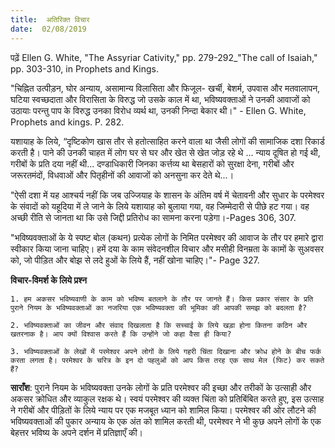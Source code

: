 ```yaml
---
title:  अतिरिक्त विचार
date:  02/08/2019
---
```


पढ़ें Ellen G. White, "The Assyriar Cativity," pp. 279-292_"The call of Isaiah," pp. 303-310, in Prophets and Kings.

"चिह्नित उत्पीड़न, घोर अन्याय, असामान्य विलासिता और फिजूल- खर्ची, बेशर्म, उपवास और मतवालापन, घटिया स्वच्छदाता और विरासिता के विरुद्ध जो उसके काल में था, भविष्यवक्ताओं ने उनकी आवाजों को उठायाः परन्तु पाप के विरुद्ध उनका विरोध व्यर्थ था, उनकी निन्दा बेकार थी।" - Ellen G. White, Prophets and kings. P. 282.

यशायाह के लिये, “दृष्टिकोण खास तौर से हतोत्साहित करने वाला था जैसी लोगों की सामाजिक दशा रिकार्ड करती है। पाने की उनकी चाहत में लोग घर से घर और खेत से खेत जोड़ रहे थे ... न्याय दूषित हो गई थी, गरीबों के प्रति दया नहीं थी... दण्डाधिकारी जिनका कर्त्तव्य था बेसहारों को सुरक्षा देना, गरीबों और जरूरतमंदों, विधवाओं और पितृहीनों की आवाजों को अनसुना कर देते थे...।

"ऐसी दशा में यह आश्चर्य नहीं कि जब उज्जियाह के शासन के अंतिम वर्ष में चेतावनी और सुधार के परमेश्वर के संवादों को यहूदिया में ले जाने के लिये यशायाह को बुलाया गया, वह जिम्मेदारी से पीछे हट गया। वह अच्छी रीति से जानता था कि उसे जिद्दी प्रतिरोध का सामना करना पड़ेगा।-Pages 306, 307.

"भविष्यवक्ताओं के ये स्पष्ट बोल (कथन) प्रत्येक लोगों के निमित परमेश्वर की आवाज के तौर पर हमारे द्वारा स्वीकार किया जाना चाहिए। हमें दया के काम संवेदनशील विचार और मसीही विनम्रता के कामों के सुअवसर को, जो पीड़ित और बोझ से लदे हुओं के लिये हैं, नहीं खोना चाहिए।"- Page 327.

**विचार-विमर्श के लिये प्रश्न**

`1. हम अकसर भविष्यवाणी के काम को भविष्य बतलाने के तौर पर जानते हैं। किस प्रकार संसार के प्रति पुराने नियम के भविष्यवक्ताओं का नजरिया एक भविष्यवक्ता की भूमिका की आपकी समझ को बदलता है?`

`2. भविष्यवक्ताओं का जीवन और संवाद दिखलाता है कि सच्चाई के लिये खड़ा होना कितना कठिन और खतरनाक है। आप क्यों विश्वास करते हैं कि उन्होंने जो कहा वैसा ही किया?`

`3. भविष्यवक्ताओं के लेखों में परमेश्वर अपने लोगों के लिये गहरी चिंता दिखाना और क्रोध होने के बीच फर्क करता लगता है। परमेश्वर के चरित्र के इन दो पहलुओं को आप किस तरह एक साथ मेल (फिट) कर सकते हैं?`

**साराँश**: पुराने नियम के भविष्यवक्ता उनके लोगों के प्रति परमेश्वर की इच्छा और तरीकों के उत्साही और अकसर क्रोधित और व्याकुल रक्षक थे। स्वयं परमेश्वर की व्यक्त चिंता को प्रतिबिंबित करते हुए, इस उत्साह ने गरीबों और पीड़ितों के लिये न्याय पर एक मजबूत ध्यान को शामिल किया। परमेश्वर की ओर लौटने की भविष्यवक्ताओं की पुकार अन्याय के एक अंत को शामिल करती थी, परमेश्वर ने भी कुछ अपने लोगों के एक बेहत्तर भविष्य के अपने दर्शन में प्रतिज्ञाएँ की।